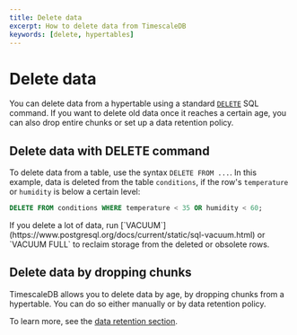 ```yaml
---
title: Delete data
excerpt: How to delete data from TimescaleDB
keywords: [delete, hypertables]
---
```


# Delete data

You can delete data from a hypertable using a standard
[`DELETE`][postgres-delete] SQL command. If you want to delete old data once it
reaches a certain age, you can also drop entire chunks or set up a data
retention policy.

## Delete data with DELETE command

To delete data from a table, use the syntax `DELETE FROM ...`. In this example,
data is deleted from the table `conditions`, if the row's `temperature` or
`humidity` is below a certain level:

```sql
DELETE FROM conditions WHERE temperature < 35 OR humidity < 60;
```

<Highlight type="important">
If you delete a lot of data, run
[`VACUUM`](https://www.postgresql.org/docs/current/static/sql-vacuum.html) or
`VACUUM FULL` to reclaim storage from the deleted or obsolete rows.
</Highlight>

## Delete data by dropping chunks

TimescaleDB allows you to delete data by age, by dropping chunks from a
hypertable. You can do so either manually or by data retention policy.

To learn more, see the [data retention section][data-retention].

[data-retention]: /timescaledb/:currentVersion:/how-to-guides/data-retention/
[postgres-delete]: https://www.postgresql.org/docs/current/static/sql-delete.html
